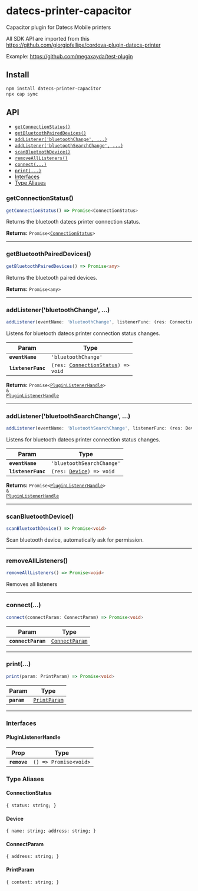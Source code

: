 # datecs-printer-capacitor

Capacitor plugin for Datecs Mobile printers

All SDK API are imported from this https://github.com/giorgiofellipe/cordova-plugin-datecs-printer

Example:
https://github.com/megaxayda/test-plugin

## Install

```bash
npm install datecs-printer-capacitor
npx cap sync
```

## API

<docgen-index>

- [`getConnectionStatus()`](#getconnectionstatus)
- [`getBluetoothPairedDevices()`](#getbluetoothpaireddevices)
- [`addListener('bluetoothChange', ...)`](#addlistenerbluetoothchange)
- [`addListener('bluetoothSearchChange', ...)`](#addlistenerbluetoothsearchchange)
- [`scanBluetoothDevice()`](#scanbluetoothdevice)
- [`removeAllListeners()`](#removealllisteners)
- [`connect(...)`](#connect)
- [`print(...)`](#print)
- [Interfaces](#interfaces)
- [Type Aliases](#type-aliases)

</docgen-index>

<docgen-api>
<!--Update the source file JSDoc comments and rerun docgen to update the docs below-->

### getConnectionStatus()

```typescript
getConnectionStatus() => Promise<ConnectionStatus>
```

Returns the bluetooth datecs printer connection status.

**Returns:** <code>Promise&lt;<a href="#connectionstatus">ConnectionStatus</a>&gt;</code>

---

### getBluetoothPairedDevices()

```typescript
getBluetoothPairedDevices() => Promise<any>
```

Returns the bluetooth paired devices.

**Returns:** <code>Promise&lt;any&gt;</code>

---

### addListener('bluetoothChange', ...)

```typescript
addListener(eventName: 'bluetoothChange', listenerFunc: (res: ConnectionStatus) => void) => Promise<PluginListenerHandle> & PluginListenerHandle
```

Listens for bluetooth datecs printer connection status changes.

| Param              | Type                                                                            |
| ------------------ | ------------------------------------------------------------------------------- |
| **`eventName`**    | <code>'bluetoothChange'</code>                                                  |
| **`listenerFunc`** | <code>(res: <a href="#connectionstatus">ConnectionStatus</a>) =&gt; void</code> |

**Returns:** <code>Promise&lt;<a href="#pluginlistenerhandle">PluginListenerHandle</a>&gt; & <a href="#pluginlistenerhandle">PluginListenerHandle</a></code>

---

### addListener('bluetoothSearchChange', ...)

```typescript
addListener(eventName: 'bluetoothSearchChange', listenerFunc: (res: Device) => void) => Promise<PluginListenerHandle> & PluginListenerHandle
```

Listens for bluetooth datecs printer connection status changes.

| Param              | Type                                                        |
| ------------------ | ----------------------------------------------------------- |
| **`eventName`**    | <code>'bluetoothSearchChange'</code>                        |
| **`listenerFunc`** | <code>(res: <a href="#device">Device</a>) =&gt; void</code> |

**Returns:** <code>Promise&lt;<a href="#pluginlistenerhandle">PluginListenerHandle</a>&gt; & <a href="#pluginlistenerhandle">PluginListenerHandle</a></code>

---

### scanBluetoothDevice()

```typescript
scanBluetoothDevice() => Promise<void>
```

Scan bluetooth device, automatically ask for permission.

---

### removeAllListeners()

```typescript
removeAllListeners() => Promise<void>
```

Removes all listeners

---

### connect(...)

```typescript
connect(connectParam: ConnectParam) => Promise<void>
```

| Param              | Type                                                  |
| ------------------ | ----------------------------------------------------- |
| **`connectParam`** | <code><a href="#connectparam">ConnectParam</a></code> |

---

### print(...)

```typescript
print(param: PrintParam) => Promise<void>
```

| Param       | Type                                              |
| ----------- | ------------------------------------------------- |
| **`param`** | <code><a href="#printparam">PrintParam</a></code> |

---

### Interfaces

#### PluginListenerHandle

| Prop         | Type                                      |
| ------------ | ----------------------------------------- |
| **`remove`** | <code>() =&gt; Promise&lt;void&gt;</code> |

### Type Aliases

#### ConnectionStatus

<code>{ status: string; }</code>

#### Device

<code>{ name: string; address: string; }</code>

#### ConnectParam

<code>{ address: string; }</code>

#### PrintParam

<code>{ content: string; }</code>

</docgen-api>

